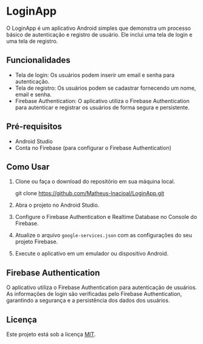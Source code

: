 # LoginApp

O LoginApp é um aplicativo Android simples que demonstra um processo básico de autenticação e registro de usuário. Ele inclui uma tela de login e uma tela de registro.

## Funcionalidades

- Tela de login: Os usuários podem inserir um email e senha para autenticação.
- Tela de registro: Os usuários podem se cadastrar fornecendo um nome, email e senha.
- Firebase Authentication: O aplicativo utiliza o Firebase Authentication para autenticar e registrar os usuários de forma segura e persistente.


## Pré-requisitos

- Android Studio
- Conta no Firebase (para configurar o Firebase Authentication)


## Como Usar

1. Clone ou faça o download do repositório em sua máquina local.

   git clone https://github.com/Matheus-Inacioal/LoginApp.git

2. Abra o projeto no Android Studio.

3. Configure o Firebase Authentication e Realtime Database no Console do Firebase.

4. Atualize o arquivo `google-services.json` com as configurações do seu projeto Firebase.

5. Execute o aplicativo em um emulador ou dispositivo Android.

## Firebase Authentication

O aplicativo utiliza o Firebase Authentication para autenticação de usuários. As informações de login são verificadas pelo Firebase Authentication, garantindo a segurança e a persistência dos dados dos usuários.

## Licença

Este projeto está sob a licença [MIT](LICENSE).




